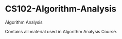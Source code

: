 # CS102-Algorithm-Analysis
Algorithm Analysis

Contains all material used in Algorithm Analysis Course. 
